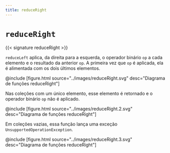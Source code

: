 ```yaml
---
title: reduceRight
---
```


# `reduceRight`

{{< signature reduceRight >}}

`reduceLeft` aplica, da direita para a esquerda, o operador binário `op` a cada elemento e o resultado da anterior `op`.
A primeira vez que `op` é aplicada, ela é alimentada com os dois últimos elementos.

@include [figure.html source="../images/reduceRight.svg" desc="Diagrama de funções reduceRight"]

Nas coleções com um único elemento, esse elemento é retornado e o operador binário `op` não é aplicado.

@include [figure.html source="../images/reduceRight.2.svg" desc="Diagrama de funções reduceRight"]

Em coleções vazias, essa função lança uma exceção `UnsupportedOperationException`.

@include [figure.html source="../images/reduceRight.3.svg" desc="Diagrama de funções reduceRight"]
